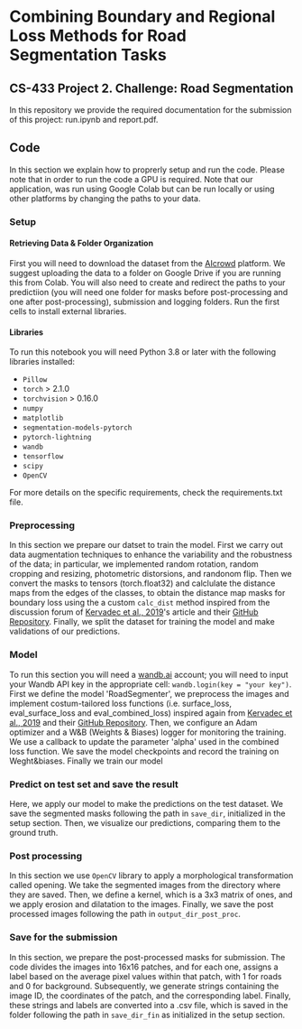 
# Combining Boundary and Regional Loss Methods for Road Segmentation Tasks
## CS-433 Project 2. Challenge: Road Segmentation
In this repository we provide the required documentation for the submission of this project: run.ipynb and report.pdf.
## Code
In this section we explain how to proprerly setup and run the code. Please note that in order to run the code a GPU is required.
Note that our application, was run using Google Colab but can be run locally or using other platforms by changing the paths to your data. 
### Setup
#### Retrieving Data & Folder Organization
First you will need to download the dataset from the [AIcrowd](https://www.aicrowd.com/challenges/epfl-ml-road-segmentation) platform. We suggest uploading the data to a folder on Google Drive if you are running this from Colab. You will also need to create and redirect the paths to your predictiion (you will need one folder for masks before post-processing and one after post-processing), submission and logging folders. Run the first cells to install external libraries. 
#### Libraries
To run this notebook you will need Python 3.8 or later with the following libraries installed:
- `Pillow`
- `torch` > 2.1.0
- `torchvision` > 0.16.0
- `numpy`
- `matplotlib`
- `segmentation-models-pytorch`
- `pytorch-lightning`
- `wandb`
- `tensorflow`
- `scipy`
- `OpenCV`

For more details on the specific requirements, check the requirements.txt file.
### Preprocessing
In this section we prepare our datset to train the model. First we carry out data augmentation techniques to enhance the variability and the robustness of the data; in particular, we implemented random rotation, random cropping and resizing, photometric distorsions, and randonom flip. Then we convert the masks to tensors (torch.float32) and calclulate the distance maps from the edges of the classes, to obtain the distance map masks for boundary loss using the a custom `calc_dist` method inspired from the discussion forum of [Kervadec et al., 2019](https://proceedings.mlr.press/v102/kervadec19a/kervadec19a.pdf)'s article and their [GitHub Repository](https://github.com/LIVIAETS/boundary-loss). Finally, we split the dataset for training the model and make validations of our predictions.
### Model
To run this section you will need a [wandb.ai](https://wandb.ai/site) account; you will need to input your Wandb API key in the appropriate cell: `wandb.login(key = "your key")`. 
First we define the model 'RoadSegmenter', we preprocess the images and implement costum-tailored loss functions (i.e. surface_loss, eval_surface_loss and eval_combined_loss) inspired again from [Kervadec et al., 2019](https://proceedings.mlr.press/v102/kervadec19a/kervadec19a.pdf) and their [GitHub Repository](https://github.com/LIVIAETS/boundary-loss).
Then, we configure an Adam optimizer and a W&B (Weights & Biases) logger for monitoring the training. We use a callback to update the parameter 'alpha' used in the combined loss function. We save the model checkpoints and record the training on Weght&biases. Finally we train our model
### Predict on test set and save the result
Here, we apply our model to make the predictions on the test dataset. We save the segmented masks following the path in `save_dir`, initialized in the setup section. Then, we visualize our predictions, comparing them to the ground truth.
### Post processing 
In this section we use `OpenCV` library to apply a morphological transformation called opening. We take the segmented images from the directory where they are saved. Then, we define a kernel, which is a 3x3 matrix of ones, and we apply erosion and dilatation to the images. Finally, we save the post processed images following the path in `output_dir_post_proc`.
### Save for the submission
In this section, we prepare the post-processed masks for submission. The code divides the images into 16x16 patches, and for each one, assigns a label based on the average pixel values within that patch, with 1 for roads and 0 for background. Subsequently, we generate strings containing the image ID, the coordinates of the patch, and the corresponding label. Finally, these strings and labels are converted into a .csv file, which is saved in the folder following the path in `save_dir_fin` as initialized in the setup section.
